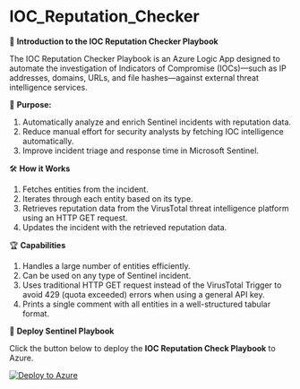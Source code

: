 # IOC_Reputation_Checker

📌 **Introduction to the IOC Reputation Checker Playbook**

The IOC Reputation Checker Playbook is an Azure Logic App designed to automate the investigation of Indicators of Compromise (IOCs)—such as IP addresses, domains, URLs, and file hashes—against external threat intelligence services.

🎯 **Purpose:**

1. Automatically analyze and enrich Sentinel incidents with reputation data.
2. Reduce manual effort for security analysts by fetching IOC intelligence automatically.
3. Improve incident triage and response time in Microsoft Sentinel.

🛠️ **How it Works**

1. Fetches entities from the incident.
2. Iterates through each entity based on its type.
3. Retrieves reputation data from the VirusTotal threat intelligence platform using an HTTP GET request.
4. Updates the incident with the retrieved reputation data.

🏆 **Capabilities**

1. Handles a large number of entities efficiently.
2. Can be used on any type of Sentinel incident.
3. Uses traditional HTTP GET request instead of the VirusTotal Trigger to avoid 429 (quota exceeded) errors when using a general API key.
4. Prints a single comment with all entities in a well-structured tabular format.

🚀 **Deploy Sentinel Playbook**

Click the button below to deploy the **IOC Reputation Check Playbook** to Azure.

[![Deploy to Azure](https://aka.ms/deploytoazurebutton)](https://portal.azure.com/#create/Microsoft.Template/uri/https%3A%2F%2Fraw%2Egithubusercontent%2Ecom%2FNagasaikumarvarikuti%2FIOC%5FReputation%5FChecker%2Fmain%2Fplaybook%2Ejson)
